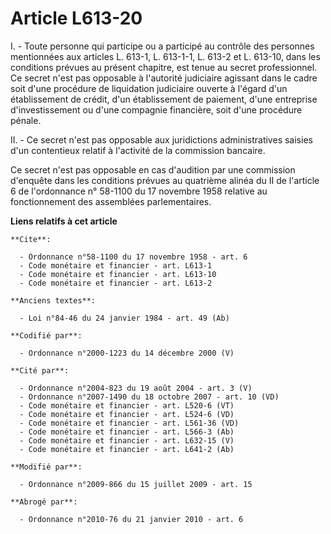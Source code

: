 # Article L613-20

I. - Toute personne qui participe ou a participé au contrôle des personnes mentionnées aux articles L. 613-1, L. 613-1-1, L.
613-2 et L. 613-10, dans les conditions prévues au présent chapitre, est tenue au secret professionnel. Ce secret n'est pas
opposable à l'autorité judiciaire agissant dans le cadre soit d'une procédure de liquidation judiciaire ouverte à l'égard
d'un établissement de crédit, d'un établissement de paiement, d'une entreprise d'investissement ou d'une compagnie
financière, soit d'une procédure pénale.

II. - Ce secret n'est pas opposable aux juridictions administratives saisies d'un contentieux relatif à l'activité de la
commission bancaire.

Ce secret n'est pas opposable en cas d'audition par une commission d'enquête dans les conditions prévues au quatrième alinéa
du II de l'article 6 de l'ordonnance n° 58-1100 du 17 novembre 1958 relative au fonctionnement des assemblées parlementaires.

**Liens relatifs à cet article**

	**Cite**:

	  - Ordonnance n°58-1100 du 17 novembre 1958 - art. 6
	  - Code monétaire et financier - art. L613-1
	  - Code monétaire et financier - art. L613-10
	  - Code monétaire et financier - art. L613-2

	**Anciens textes**:

	  - Loi n°84-46 du 24 janvier 1984 - art. 49 (Ab)

	**Codifié par**:

	  - Ordonnance n°2000-1223 du 14 décembre 2000 (V)

	**Cité par**:

	  - Ordonnance n°2004-823 du 19 août 2004 - art. 3 (V)
	  - Ordonnance n°2007-1490 du 18 octobre 2007 - art. 10 (VD)
	  - Code monétaire et financier - art. L520-6 (VT)
	  - Code monétaire et financier - art. L524-6 (VD)
	  - Code monétaire et financier - art. L561-36 (VD)
	  - Code monétaire et financier - art. L566-3 (Ab)
	  - Code monétaire et financier - art. L632-15 (V)
	  - Code monétaire et financier - art. L641-2 (Ab)

	**Modifié par**:

	  - Ordonnance n°2009-866 du 15 juillet 2009 - art. 15

	**Abrogé par**:

	  - Ordonnance n°2010-76 du 21 janvier 2010 - art. 6
